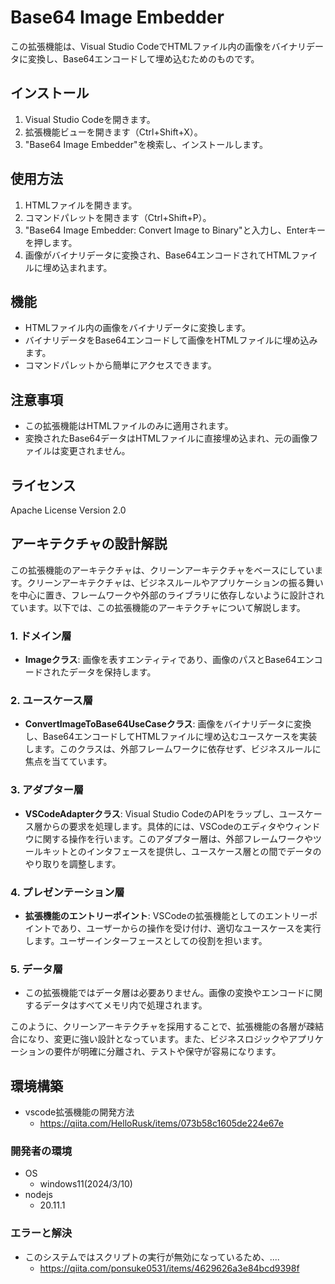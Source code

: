 # Base64 Image Embedder

この拡張機能は、Visual Studio CodeでHTMLファイル内の画像をバイナリデータに変換し、Base64エンコードして埋め込むためのものです。

## インストール

1. Visual Studio Codeを開きます。
2. 拡張機能ビューを開きます（Ctrl+Shift+X）。
3. "Base64 Image Embedder"を検索し、インストールします。

## 使用方法

1. HTMLファイルを開きます。
2. コマンドパレットを開きます（Ctrl+Shift+P）。
3. "Base64 Image Embedder: Convert Image to Binary"と入力し、Enterキーを押します。
4. 画像がバイナリデータに変換され、Base64エンコードされてHTMLファイルに埋め込まれます。

## 機能

- HTMLファイル内の画像をバイナリデータに変換します。
- バイナリデータをBase64エンコードして画像をHTMLファイルに埋め込みます。
- コマンドパレットから簡単にアクセスできます。

## 注意事項

- この拡張機能はHTMLファイルのみに適用されます。
- 変換されたBase64データはHTMLファイルに直接埋め込まれ、元の画像ファイルは変更されません。

## ライセンス

Apache License Version 2.0

## アーキテクチャの設計解説

この拡張機能のアーキテクチャは、クリーンアーキテクチャをベースにしています。クリーンアーキテクチャは、ビジネスルールやアプリケーションの振る舞いを中心に置き、フレームワークや外部のライブラリに依存しないように設計されています。以下では、この拡張機能のアーキテクチャについて解説します。

### 1. ドメイン層

- **Imageクラス**: 画像を表すエンティティであり、画像のパスとBase64エンコードされたデータを保持します。

### 2. ユースケース層

- **ConvertImageToBase64UseCaseクラス**: 画像をバイナリデータに変換し、Base64エンコードしてHTMLファイルに埋め込むユースケースを実装します。このクラスは、外部フレームワークに依存せず、ビジネスルールに焦点を当てています。

### 3. アダプター層

- **VSCodeAdapterクラス**: Visual Studio CodeのAPIをラップし、ユースケース層からの要求を処理します。具体的には、VSCodeのエディタやウィンドウに関する操作を行います。このアダプター層は、外部フレームワークやツールキットとのインタフェースを提供し、ユースケース層との間でデータのやり取りを調整します。

### 4. プレゼンテーション層

- **拡張機能のエントリーポイント**: VSCodeの拡張機能としてのエントリーポイントであり、ユーザーからの操作を受け付け、適切なユースケースを実行します。ユーザーインターフェースとしての役割を担います。

### 5. データ層

- この拡張機能ではデータ層は必要ありません。画像の変換やエンコードに関するデータはすべてメモリ内で処理されます。

このように、クリーンアーキテクチャを採用することで、拡張機能の各層が疎結合になり、変更に強い設計となっています。また、ビジネスロジックやアプリケーションの要件が明確に分離され、テストや保守が容易になります。

## 環境構築

* vscode拡張機能の開発方法
  * https://qiita.com/HelloRusk/items/073b58c1605de224e67e

### 開発者の環境

* OS
  * windows11(2024/3/10)
* nodejs
  * 20.11.1

### エラーと解決

* このシステムではスクリプトの実行が無効になっているため、....
  * https://qiita.com/ponsuke0531/items/4629626a3e84bcd9398f